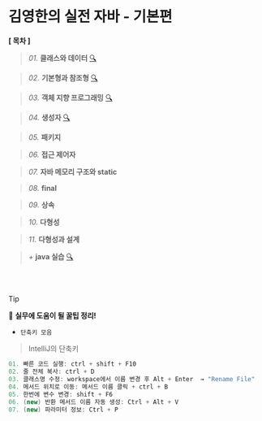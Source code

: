 # 김영한의 실전 자바 - 기본편

**[ 목차 ]**


> *01.* **클래스와 데이터** [🔍](https://github.com/Kim-SeongSu/Inflearn/blob/main/02.%20%EC%9E%90%EB%B0%94%20%EA%B8%B0%EB%B3%B8%ED%8E%B8/01.%20%ED%81%B4%EB%9E%98%EC%8A%A4%EC%99%80%20%EB%8D%B0%EC%9D%B4%ED%84%B0.md)

> *02.* **기본형과 참조형** [ 🔍 ](https://github.com/Kim-SeongSu/Inflearn/blob/main/02.%20%EC%9E%90%EB%B0%94%20%EA%B8%B0%EB%B3%B8%ED%8E%B8/02.%20%EA%B8%B0%EB%B3%B8%ED%98%95%EA%B3%BC%20%EC%B0%B8%EC%A1%B0%ED%98%95.md)

> *03.* **객체 지향 프로그래밍** [ 🔍 ](https://github.com/Kim-SeongSu/Inflearn/blob/main/02.%20%EC%9E%90%EB%B0%94%20%EA%B8%B0%EB%B3%B8%ED%8E%B8/03.%20%EA%B0%9D%EC%B2%B4%20%EC%A7%80%ED%96%A5%20%ED%94%84%EB%A1%9C%EA%B7%B8%EB%9E%98%EB%B0%8D.md)

> *04.* **생성자** [ 🔍 ](https://github.com/Kim-SeongSu/Inflearn/blob/main/02.%20%EC%9E%90%EB%B0%94%20%EA%B8%B0%EB%B3%B8%ED%8E%B8/04.%20%EC%83%9D%EC%84%B1%EC%9E%90.md)

> *05.* **패키지** 

> *06.* **접근 제어자** 

> *07.* **자바 메모리 구조와 static** 

> *08.* **final**

> *09.* **상속** 

> *10.* **다형성** 

> *11.* **다형성과 설계** 

> *+* **java 실습** [ 🔍 ](https://github.com/Kim-SeongSu/Inflearn/tree/main/02.%20%EC%9E%90%EB%B0%94%20%EA%B8%B0%EB%B3%B8%ED%8E%B8/src)
<br>


## 
> [!TIP]
> 🔆 **실무에 도움이 될 꿀팁 정리!**


- `단축키 모음`
> IntelliJ의 단축키
```java
01. 빠른 코드 실행: ctrl + shift + F10
02. 줄 전체 복사: ctrl + D
03. 클래스명 수정: workspace에서 이름 변경 후 Alt + Enter  → "Rename File"
04. 메서드 위치로 이동: 메서드 이름 클릭 + ctrl + B
05. 한번에 변수 변경: shift + F6
06. (new) 반환 메서드 이름 자동 생성: Ctrl + Alt + V   
07. (new) 파라미터 정보: Ctrl + P   
```
<br>
